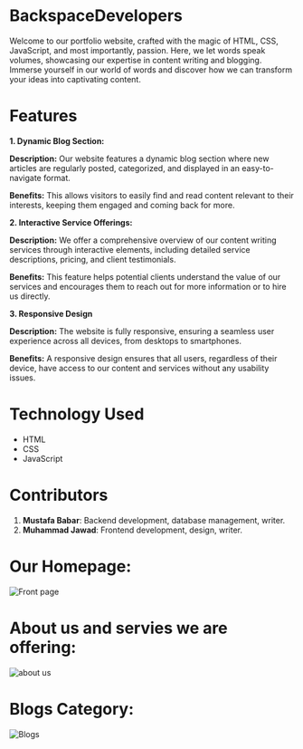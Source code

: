 # BackspaceDevelopers
Welcome to our portfolio website, crafted with the magic of HTML, CSS, JavaScript, and most importantly, passion. Here, we let words speak volumes, showcasing our expertise in content writing and blogging. Immerse yourself in our world of words and discover how we can transform your ideas into captivating content.

# Features
**1. Dynamic Blog Section:**

**Description:** Our website features a dynamic blog section where new articles are regularly posted, categorized, and displayed in an easy-to-navigate format.

**Benefits:** This allows visitors to easily find and read content relevant to their interests, keeping them engaged and coming back for more.

**2. Interactive Service Offerings:**

**Description:** We offer a comprehensive overview of our content writing services through interactive elements, including detailed service descriptions, pricing, and client testimonials.

**Benefits:** This feature helps potential clients understand the value of our services and encourages them to reach out for more information or to hire us directly.

**3. Responsive Design**

**Description:** The website is fully responsive, ensuring a seamless user experience across all devices, from desktops to smartphones.

**Benefits:** A responsive design ensures that all users, regardless of their device, have access to our content and services without any usability issues.

# Technology Used
- HTML
- CSS
- JavaScript

# Contributors
1. **Mustafa Babar**: Backend development, database management, writer.
2. **Muhammad Jawad**: Frontend development, design, writer.

# Our Homepage:
![Front page](https://github.com/user-attachments/assets/383f4bb3-f1d9-4e73-a22e-0e362d107859)

#  About us and servies we are offering: 
![about us](https://github.com/user-attachments/assets/050822e1-46c3-468a-8e99-6ecc6c2c05be)


# Blogs Category:
![Blogs](https://github.com/user-attachments/assets/cbfd6d8f-db96-40f8-a492-1f2ab1a2c611)
